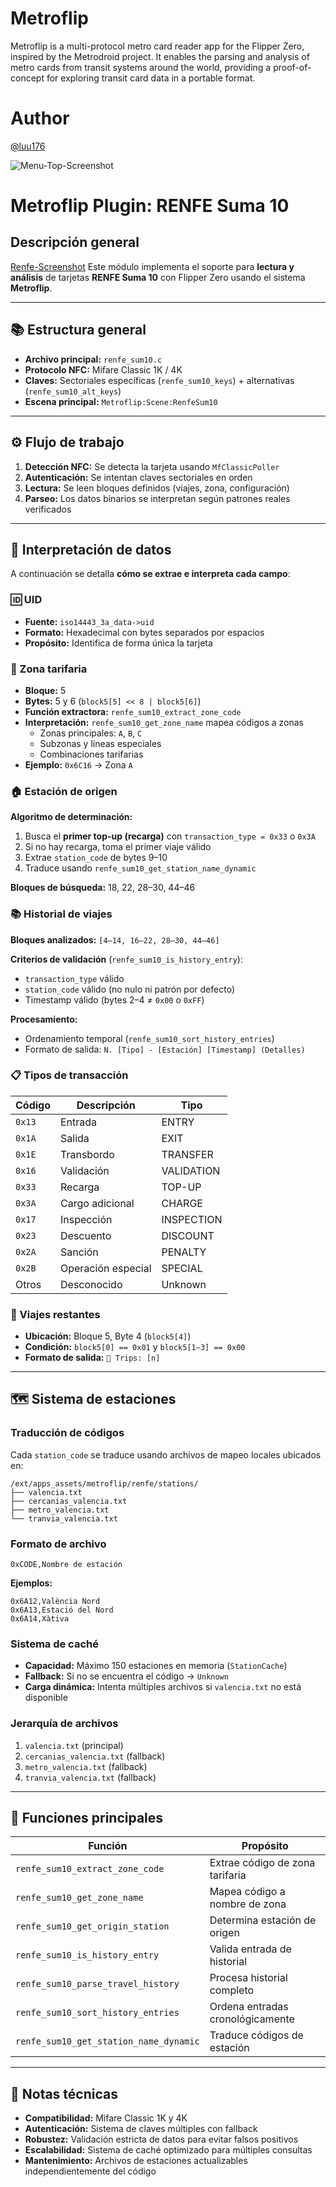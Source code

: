 
# Metroflip
Metroflip is a multi-protocol metro card reader app for the Flipper Zero, inspired by the Metrodroid project. It enables the parsing and analysis of metro cards from transit systems around the world, providing a proof-of-concept for exploring transit card data in a portable format. 

# Author
[@luu176](https://github.com/luu176)


![Menu-Top-Screenshot](screenshots/Menu-Top.png)
# Metroflip Plugin: RENFE Suma 10
## Descripción general


[Renfe-Screenshot](screenshots/Suma10.png)
Este módulo implementa el soporte para **lectura y análisis** de tarjetas **RENFE Suma 10** con Flipper Zero usando el sistema **Metroflip**.

---

## 📚 Estructura general

- **Archivo principal:** `renfe_sum10.c`
- **Protocolo NFC:** Mifare Classic 1K / 4K
- **Claves:** Sectoriales específicas (`renfe_sum10_keys`) + alternativas (`renfe_sum10_alt_keys`)
- **Escena principal:** `Metroflip:Scene:RenfeSum10`

---

## ⚙️ Flujo de trabajo

1. **Detección NFC:** Se detecta la tarjeta usando `MfClassicPoller`
2. **Autenticación:** Se intentan claves sectoriales en orden
3. **Lectura:** Se leen bloques definidos (viajes, zona, configuración)
4. **Parseo:** Los datos binarios se interpretan según patrones reales verificados

---

## 🧩 Interpretación de datos

A continuación se detalla **cómo se extrae e interpreta cada campo**:

### 🆔 UID

- **Fuente:** `iso14443_3a_data->uid`
- **Formato:** Hexadecimal con bytes separados por espacios
- **Propósito:** Identifica de forma única la tarjeta

### 🎯 Zona tarifaria

- **Bloque:** 5
- **Bytes:** 5 y 6 (`block5[5] << 8 | block5[6]`)
- **Función extractora:** `renfe_sum10_extract_zone_code`
- **Interpretación:** `renfe_sum10_get_zone_name` mapea códigos a zonas
  - Zonas principales: `A`, `B`, `C`
  - Subzonas y líneas especiales
  - Combinaciones tarifarias
- **Ejemplo:** `0x6C16` → Zona `A`

### 🏠 Estación de origen

**Algoritmo de determinación:**
1. Busca el **primer top-up (recarga)** con `transaction_type = 0x33` o `0x3A`
2. Si no hay recarga, toma el primer viaje válido
3. Extrae `station_code` de bytes 9–10
4. Traduce usando `renfe_sum10_get_station_name_dynamic`

**Bloques de búsqueda:** 18, 22, 28–30, 44–46

### 📚 Historial de viajes

**Bloques analizados:** `[4–14, 16–22, 28–30, 44–46]`

**Criterios de validación** (`renfe_sum10_is_history_entry`):
- `transaction_type` válido
- `station_code` válido (no nulo ni patrón por defecto)
- Timestamp válido (bytes 2–4 ≠ `0x00` o `0xFF`)

**Procesamiento:**
- Ordenamiento temporal (`renfe_sum10_sort_history_entries`)
- Formato de salida: `N. [Tipo] - [Estación] [Timestamp] (Detalles)`

### 📋 Tipos de transacción

| Código | Descripción | Tipo |
|--------|-------------|------|
| `0x13` | Entrada | ENTRY |
| `0x1A` | Salida | EXIT |
| `0x1E` | Transbordo | TRANSFER |
| `0x16` | Validación | VALIDATION |
| `0x33` | Recarga | TOP-UP |
| `0x3A` | Cargo adicional | CHARGE |
| `0x17` | Inspección | INSPECTION |
| `0x23` | Descuento | DISCOUNT |
| `0x2A` | Sanción | PENALTY |
| `0x2B` | Operación especial | SPECIAL |
| Otros | Desconocido | Unknown |

### 🔢 Viajes restantes

- **Ubicación:** Bloque 5, Byte 4 (`block5[4]`)
- **Condición:** `block5[0] == 0x01` y `block5[1–3] == 0x00`
- **Formato de salida:** `🎫 Trips: [n]`

---

## 🗺️ Sistema de estaciones

### Traducción de códigos

Cada `station_code` se traduce usando archivos de mapeo locales ubicados en:

```
/ext/apps_assets/metroflip/renfe/stations/
├── valencia.txt
├── cercanias_valencia.txt
├── metro_valencia.txt
└── tranvia_valencia.txt
```

### Formato de archivo

```
0xCODE,Nombre de estación
```

**Ejemplos:**
```
0x6A12,València Nord
0x6A13,Estació del Nord
0x6A14,Xàtiva
```

### Sistema de caché

- **Capacidad:** Máximo 150 estaciones en memoria (`StationCache`)
- **Fallback:** Si no se encuentra el código → `Unknown`
- **Carga dinámica:** Intenta múltiples archivos si `valencia.txt` no está disponible

### Jerarquía de archivos

1. `valencia.txt` (principal)
2. `cercanias_valencia.txt` (fallback)
3. `metro_valencia.txt` (fallback)
4. `tranvia_valencia.txt` (fallback)

---

## 🔧 Funciones principales

| Función | Propósito |
|---------|-----------|
| `renfe_sum10_extract_zone_code` | Extrae código de zona tarifaria |
| `renfe_sum10_get_zone_name` | Mapea código a nombre de zona |
| `renfe_sum10_get_origin_station` | Determina estación de origen |
| `renfe_sum10_is_history_entry` | Valida entrada de historial |
| `renfe_sum10_parse_travel_history` | Procesa historial completo |
| `renfe_sum10_sort_history_entries` | Ordena entradas cronológicamente |
| `renfe_sum10_get_station_name_dynamic` | Traduce códigos de estación |

---

## 📝 Notas técnicas

- **Compatibilidad:** Mifare Classic 1K y 4K
- **Autenticación:** Sistema de claves múltiples con fallback
- **Robustez:** Validación estricta de datos para evitar falsos positivos
- **Escalabilidad:** Sistema de caché optimizado para múltiples consultas
- **Mantenimiento:** Archivos de estaciones actualizables independientemente del código
